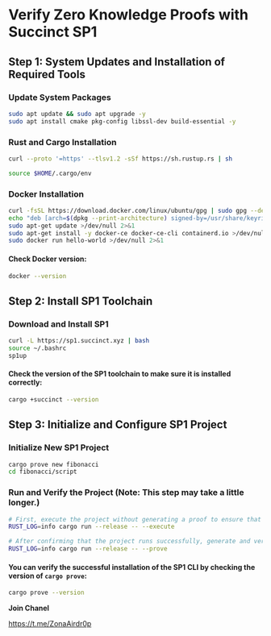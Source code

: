 
# Verify Zero Knowledge Proofs with Succinct SP1
 

## Step 1: System Updates and Installation of Required Tools

### Update System Packages
```bash
sudo apt update && sudo apt upgrade -y
sudo apt install cmake pkg-config libssl-dev build-essential -y
```

### Rust and Cargo Installation
```bash
curl --proto '=https' --tlsv1.2 -sSf https://sh.rustup.rs | sh

source $HOME/.cargo/env
```

### Docker Installation
```bash
curl -fsSL https://download.docker.com/linux/ubuntu/gpg | sudo gpg --dearmor -o /usr/share/keyrings/docker-archive-keyring.gpg
echo "deb [arch=$(dpkg --print-architecture) signed-by=/usr/share/keyrings/docker-archive-keyring.gpg] https://download.docker.com/linux/ubuntu $(lsb_release -cs) stable" | sudo tee /etc/apt/sources.list.d/docker.list > /dev/null
sudo apt-get update >/dev/null 2>&1
sudo apt-get install -y docker-ce docker-ce-cli containerd.io >/dev/null 2>&1
sudo docker run hello-world >/dev/null 2>&1
```
#### Check Docker version:
```bash
docker --version
```

## Step 2: Install SP1 Toolchain

### Download and Install SP1 
```bash
curl -L https://sp1.succinct.xyz | bash
source ~/.bashrc
sp1up
```

#### Check the version of the SP1 toolchain to make sure it is installed correctly:
```bash
cargo +succinct --version
```

## Step 3: Initialize and Configure SP1 Project

### Initialize New SP1 Project
```bash
cargo prove new fibonacci
cd fibonacci/script
```

### Run and Verify the Project (Note: This step may take a little longer.)
```bash
# First, execute the project without generating a proof to ensure that everything is set up correctly:
RUST_LOG=info cargo run --release -- --execute

# After confirming that the project runs successfully, generate and verify ZK proof:
RUST_LOG=info cargo run --release -- --prove
```

#### You can verify the successful installation of the SP1 CLI by checking the version of `cargo prove`:
```bash
cargo prove --version
```

**Join Chanel**

https://t.me/ZonaAirdr0p



